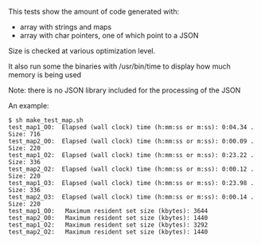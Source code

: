 This tests show the amount of code generated with:
* array with strings and maps
* array with char pointers, one of which point to a JSON

Size is checked at various optimization level.

It also run some the binaries with /usr/bin/time to display how much memory is being used

Note: there is no JSON library included for the processing of the JSON

An example:

```
$ sh make_test_map.sh 
test_map1_O0:  Elapsed (wall clock) time (h:mm:ss or m:ss): 0:04.34 . Size: 716
test_map2_O0:  Elapsed (wall clock) time (h:mm:ss or m:ss): 0:00.09 . Size: 220
test_map1_O2:  Elapsed (wall clock) time (h:mm:ss or m:ss): 0:23.22 . Size: 336
test_map2_O2:  Elapsed (wall clock) time (h:mm:ss or m:ss): 0:00.12 . Size: 220
test_map1_O3:  Elapsed (wall clock) time (h:mm:ss or m:ss): 0:23.98 . Size: 336
test_map2_O3:  Elapsed (wall clock) time (h:mm:ss or m:ss): 0:00.14 . Size: 220
test_map1_O0:  	Maximum resident set size (kbytes): 3644
test_map2_O0:  	Maximum resident set size (kbytes): 1440
test_map1_O2:  	Maximum resident set size (kbytes): 3292
test_map2_O2:  	Maximum resident set size (kbytes): 1440
```
